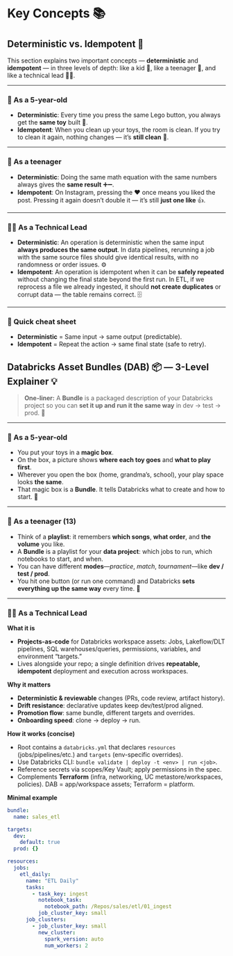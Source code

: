 # Key Concepts 📚

<!-- 
This section collects core concepts we use in our data engineering work. 
Each term is explained at three levels of depth (kid, teenager, tech lead) 
so that everyone in the team — from juniors to seniors — can build a shared understanding. 
-->

## Deterministic vs. Idempotent 🚀

This section explains two important concepts — **deterministic** and **idempotent** — in three levels of depth: like a kid 👶, like a teenager 👦, and like a technical lead 👨‍💻.

---

### 👶 As a 5-year-old

- **Deterministic**: Every time you press the same Lego button, you always get the **same toy** built 🧱.  
- **Idempotent**: When you clean up your toys, the room is clean. If you try to clean it again, nothing changes — it’s **still clean** 🧹.

---

### 👦 As a teenager

- **Deterministic**: Doing the same math equation with the same numbers always gives the **same result** ➕➖.  
- **Idempotent**: On Instagram, pressing the ❤️ once means you liked the post. Pressing it again doesn’t double it — it’s still **just one like** 👍.

---

### 👨‍💻 As a Technical Lead

- **Deterministic**: An operation is deterministic when the same input **always produces the same output**. In data pipelines, rerunning a job with the same source files should give identical results, with no randomness or order issues. ⚙️  
- **Idempotent**: An operation is idempotent when it can be **safely repeated** without changing the final state beyond the first run. In ETL, if we reprocess a file we already ingested, it should **not create duplicates** or corrupt data — the table remains correct. 🗄️

---

### 🎯 Quick cheat sheet

- **Deterministic** = Same input → same output (predictable).  
- **Idempotent** = Repeat the action → same final state (safe to retry).  



## Databricks Asset Bundles (DAB) 📦 — 3-Level Explainer 💡

> **One-liner:** A **Bundle** is a packaged description of your Databricks project so you can **set it up and run it the same way** in dev → test → prod. 🚀

---

### 👶 As a 5-year-old

- You put your toys in a **magic box**.  
- On the box, a picture shows **where each toy goes** and **what to play first**.  
- Wherever you open the box (home, grandma’s, school), your play space looks **the same**.  
- That magic box is a **Bundle**. It tells Databricks what to create and how to start. 🧰

---

### 👦 As a teenager (13)

- Think of a **playlist**: it remembers **which songs**, **what order**, and **the volume** you like.  
- A **Bundle** is a playlist for your **data project**: which jobs to run, which notebooks to start, and when.  
- You can have different **modes**—*practice*, *match*, *tournament*—like **dev / test / prod**.  
- You hit one button (or run one command) and Databricks **sets everything up the same way** every time. 🔁

---

### 👨‍💻 As a Technical Lead

**What it is**  
- **Projects-as-code** for Databricks workspace assets: Jobs, Lakeflow/DLT pipelines, SQL warehouses/queries, permissions, variables, and environment “targets.”  
- Lives alongside your repo; a single definition drives **repeatable, idempotent** deployment and execution across workspaces.

**Why it matters**  
- **Deterministic & reviewable** changes (PRs, code review, artifact history).  
- **Drift resistance**: declarative updates keep dev/test/prod aligned.  
- **Promotion flow**: same bundle, different targets and overrides.  
- **Onboarding speed**: clone → deploy → run.

**How it works (concise)**  
- Root contains a `databricks.yml` that declares `resources` (jobs/pipelines/etc.) and `targets` (env-specific overrides).  
- Use Databricks CLI: `bundle validate | deploy -t <env> | run <job>`.  
- Reference secrets via scopes/Key Vault; apply permissions in the spec.  
- Complements **Terraform** (infra, networking, UC metastore/workspaces, policies). DAB = app/workspace assets; Terraform = platform.

**Minimal example**
```yaml
bundle:
  name: sales_etl

targets:
  dev:
    default: true
  prod: {}

resources:
  jobs:
    etl_daily:
      name: "ETL Daily"
      tasks:
        - task_key: ingest
          notebook_task:
            notebook_path: /Repos/sales/etl/01_ingest
          job_cluster_key: small
      job_clusters:
        - job_cluster_key: small
          new_cluster:
            spark_version: auto
            num_workers: 2
